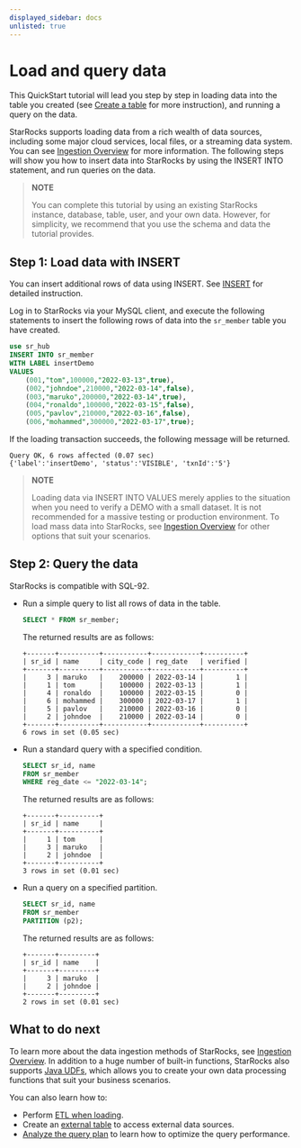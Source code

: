 ```yaml
---
displayed_sidebar: docs
unlisted: true
---
```


# Load and query data

This QuickStart tutorial will lead you step by step in loading data into the table you created (see [Create a table](../quick_start/Create_table.md) for more instruction), and running a query on the data.

StarRocks supports loading data from a rich wealth of data sources, including some major cloud services, local files, or a streaming data system. You can see [Ingestion Overview](../loading/loading_introduction/Loading_intro.md) for more information. The following steps will show you how to insert data into StarRocks by using the INSERT INTO statement, and run queries on the data.

> **NOTE**
>
> You can complete this tutorial by using an existing StarRocks instance, database, table, user, and your own data. However, for simplicity, we recommend that you use the schema and data the tutorial provides.

## Step 1: Load data with INSERT

You can insert additional rows of data using INSERT. See [INSERT](../sql-reference/sql-statements/loading_unloading/INSERT.md) for detailed instruction.

Log in to StarRocks via your MySQL client, and execute the following statements to insert the following rows of data into the `sr_member` table you have created.

```SQL
use sr_hub
INSERT INTO sr_member
WITH LABEL insertDemo
VALUES
    (001,"tom",100000,"2022-03-13",true),
    (002,"johndoe",210000,"2022-03-14",false),
    (003,"maruko",200000,"2022-03-14",true),
    (004,"ronaldo",100000,"2022-03-15",false),
    (005,"pavlov",210000,"2022-03-16",false),
    (006,"mohammed",300000,"2022-03-17",true);
```

If the loading transaction succeeds, the following message will be returned.

```Plain
Query OK, 6 rows affected (0.07 sec)
{'label':'insertDemo', 'status':'VISIBLE', 'txnId':'5'}
```

> **NOTE**
>
> Loading data via INSERT INTO VALUES merely applies to the situation when you need to verify a DEMO with a small dataset. It is not recommended for a massive testing or production environment. To load mass data into StarRocks, see [Ingestion Overview](../loading/loading_introduction/Loading_intro.md) for other options that suit your scenarios.

## Step 2: Query the data

StarRocks is compatible with SQL-92.

- Run a simple query to list all rows of data in the table.

  ```SQL
  SELECT * FROM sr_member;
  ```

  The returned results are as follows:

  ```Plain
  +-------+----------+-----------+------------+----------+
  | sr_id | name     | city_code | reg_date   | verified |
  +-------+----------+-----------+------------+----------+
  |     3 | maruko   |    200000 | 2022-03-14 |        1 |
  |     1 | tom      |    100000 | 2022-03-13 |        1 |
  |     4 | ronaldo  |    100000 | 2022-03-15 |        0 |
  |     6 | mohammed |    300000 | 2022-03-17 |        1 |
  |     5 | pavlov   |    210000 | 2022-03-16 |        0 |
  |     2 | johndoe  |    210000 | 2022-03-14 |        0 |
  +-------+----------+-----------+------------+----------+
  6 rows in set (0.05 sec)
  ```

- Run a standard query with a specified condition.

  ```SQL
  SELECT sr_id, name 
  FROM sr_member
  WHERE reg_date <= "2022-03-14";
  ```

  The returned results are as follows:

  ```Plain
  +-------+----------+
  | sr_id | name     |
  +-------+----------+
  |     1 | tom      |
  |     3 | maruko   |
  |     2 | johndoe  |
  +-------+----------+
  3 rows in set (0.01 sec)
  ```

- Run a query on a specified partition.

  ```SQL
  SELECT sr_id, name 
  FROM sr_member 
  PARTITION (p2);
  ```

  The returned results are as follows:

  ```Plain
  +-------+---------+
  | sr_id | name    |
  +-------+---------+
  |     3 | maruko  |
  |     2 | johndoe |
  +-------+---------+
  2 rows in set (0.01 sec)
  ```

## What to do next

To learn more about the data ingestion methods of StarRocks, see [Ingestion Overview](../loading/loading_introduction/Loading_intro.md). In addition to a huge number of built-in functions, StarRocks also supports [Java UDFs](../sql-reference/sql-functions/JAVA_UDF.md), which allows you to create your own data processing functions that suit your business scenarios.

You can also learn how to:

- Perform [ETL when loading](../loading/Etl_in_loading.md).
- Create an [external table](../data_source/External_table.md) to access external data sources.
- [Analyze the query plan](../administration/Query_planning.md) to learn how to optimize the query performance.
